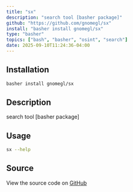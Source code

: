 ```yaml
---
title: "sx"
description: "search tool [basher package]"
github: "https://github.com/gnomegl/sx"
install: "basher install gnomegl/sx"
type: "basher"
topics: ["bash", "basher", "osint", "search"]
date: 2025-09-10T11:24:36-04:00
---
```


## Installation

```bash
basher install gnomegl/sx
```

## Description

search tool [basher package]

## Usage

```bash
sx --help
```

## Source

View the source code on [GitHub](https://github.com/gnomegl/sx)
